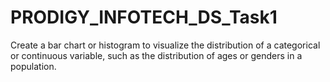 # PRODIGY_INFOTECH_DS_Task1
Create a bar chart or histogram to visualize the distribution of a categorical or continuous variable, such as the distribution of ages or genders in a population.
